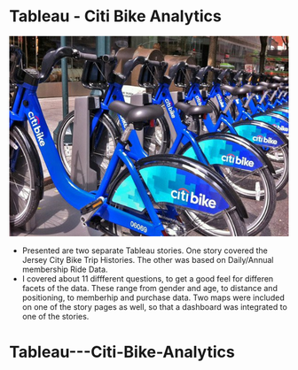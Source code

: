 # Tableau - Citi Bike Analytics

![Citi-Bikes](Images/citi-bike-station-bikes.jpg)

* Presented are two separate Tableau stories. One story covered the Jersey City Bike Trip Histories. The other was based on Daily/Annual membership Ride Data.
* I covered about 11 diffferent questions, to get a good feel for differen facets of the data. These range from gender and age, to distance and positioning, to memberhip and purchase data. Two maps were included on one of the story pages as well, so that a dashboard was integrated to one of the stories.

# Tableau---Citi-Bike-Analytics
